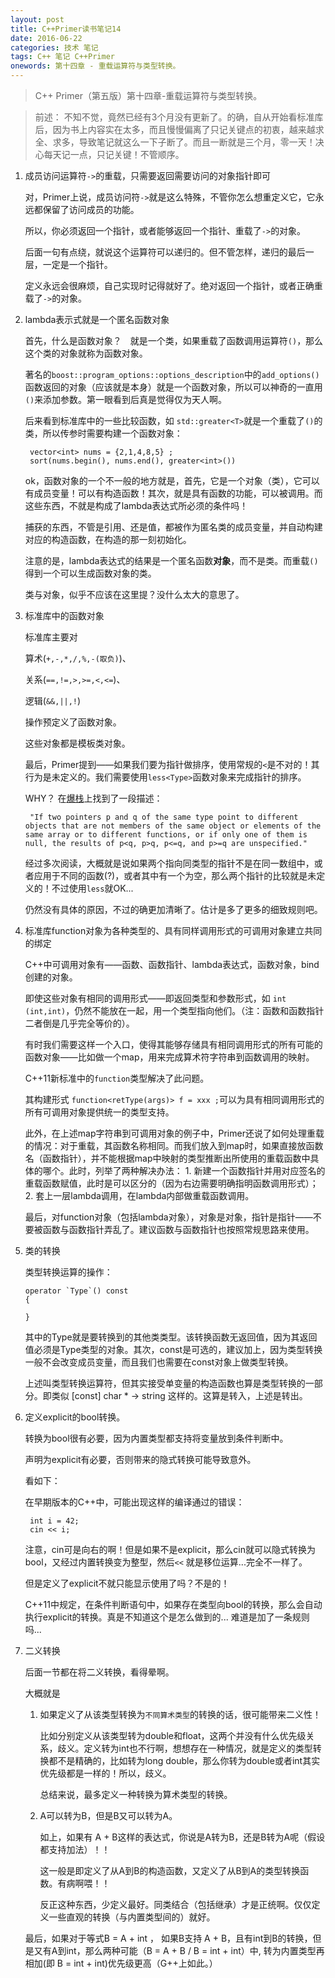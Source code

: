 ```yaml
---
layout: post
title: C++Primer读书笔记14
date: 2016-06-22
categories: 技术 笔记 
tags: C++ 笔记 C++Primer
onewords: 第十四章 - 重载运算符与类型转换。
---
```

> C++ Primer（第五版）第十四章-重载运算符与类型转换。

> 前述： 不知不觉，竟然已经有3个月没有更新了。的确，自从开始看标准库后，因为书上内容实在太多，而且慢慢偏离了只记关键点的初衷，越来越求全、求多，导致笔记就这么一下子断了。而且一断就是三个月，零一天！决心每天记一点，只记关键！不管顺序。

1. 成员访问运算符`->`的重载，只需要返回需要访问的对象指针即可

    对，Primer上说，成员访问符`->`就是这么特殊，不管你怎么想重定义它，它永远都保留了访问成员的功能。

    所以，你必须返回一个指针，或者能够返回一个指针、重载了`->`的对象。

    后面一句有点绕，就说这个运算符可以递归的。但不管怎样，递归的最后一层，一定是一个指针。

    定义永远会很麻烦，自己实现时记得就好了。绝对返回一个指针，或者正确重载了`->`的对象。

2. lambda表示式就是一个匿名函数对象

    首先，什么是函数对象？　就是一个类，如果重载了函数调用运算符`()`，那么这个类的对象就称为函数对象。

    著名的`boost::program_options::options_description`中的`add_options()`函数返回的对象（应该就是本身）就是一个函数对象，所以可以神奇的一直用`()`来添加参数。第一眼看到后真是觉得仅为天人啊。

    后来看到标准库中的一些比较函数，如 `std::greater<T>`就是一个重载了`()`的类，所以传参时需要构建一个函数对象：

        vector<int> nums = {2,1,4,8,5} ;
        sort(nums.begin(), nums.end(), greater<int>())

    ok，函数对象的一个不一般的地方就是，首先，它是一个对象（类），它可以有成员变量！可以有构造函数！其次，就是具有函数的功能，可以被调用。而这些东西，不就是构成了lambda表达式所必须的条件吗！

    捕获的东西，不管是引用、还是值，都被作为匿名类的成员变量，并自动构建对应的构造函数，在构造的那一刻初始化。

    注意的是，lambda表达式的结果是一个匿名函数**对象**，而不是类。而重载`()`得到一个可以生成函数对象的类。

    类与对象，似乎不应该在这里提？没什么太大的意思了。
    
3. 标准库中的函数对象

    标准库主要对
    
    算术(`+,-,*,/,%,-(取负)`)、
    
    关系(`==,!=,>,>=,<,<=`)、

    逻辑(`&&,||,!`)

    操作预定义了函数对象。

    这些对象都是模板类对象。

    最后，Primer提到——如果我们要为指针做排序，使用常规的`<`是不对的！其行为是未定义的。我们需要使用`less<Type>`函数对象来完成指针的排序。

    WHY？ 在[爆栈](http://stackoverflow.com/questions/7446743/sorting-vector-of-pointers)上找到了一段描述：
        
        "If two pointers p and q of the same type point to different objects that are not members of the same object or elements of the same array or to different functions, or if only one of them is null, the results of p<q, p>q, p<=q, and p>=q are unspecified."

    经过多次阅读，大概就是说如果两个指向同类型的指针不是在同一数组中，或者应用于不同的函数(?)，或者其中有一个为空，那么两个指针的比较就是未定义的！不过使用`less`就OK...

    仍然没有具体的原因，不过的确更加清晰了。估计是多了更多的细致规则吧。

4. 标准库function对象为各种类型的、具有同样调用形式的可调用对象建立共同的绑定

    C++中可调用对象有——函数、函数指针、lambda表达式，函数对象，bind创建的对象。

    即使这些对象有相同的调用形式——即返回类型和参数形式，如 `int (int,int)`，仍然不能放在一起，用一个类型指向他们。（注：函数和函数指针二者倒是几乎完全等价的）。

    有时我们需要这样一个入口，使得其能够存储具有相同调用形式的所有可能的函数对象——比如做一个map，用来完成算术符字符串到函数调用的映射。

    C++11新标准中的`function`类型解决了此问题。

    其构建形式 `function<retType(args)> f = xxx ;`可以为具有相同调用形式的所有可调用对象提供统一的类型支持。

    此外，在上述map字符串到可调用对象的例子中，Primer还说了如何处理重载的情况：对于重载，其函数名称相同。而我们放入到map时，如果直接放函数名（函数指针），并不能根据map中映射的类型推断出所使用的重载函数中具体的哪个。此时，列举了两种解决办法： 1. 新建一个函数指针并用对应签名的重载函数赋值，此时是可以区分的（因为右边需要明确指明函数调用形式）； 2. 套上一层lambda调用，在lambda内部做重载函数调用。

    最后，对function对象（包括lambda对象），对象是对象，指针是指针——不要被函数与函数指针弄乱了。建议函数与函数指针也按照常规思路来使用。

5.  类的转换

    类型转换运算的操作：

        operator `Type`() const 
        {

        }

    其中的Type就是要转换到的其他类类型。该转换函数无返回值，因为其返回值必须是Type类型的对象。其次，const是可选的，建议加上，因为类型转换一般不会改变成员变量，而且我们也需要在const对象上做类型转换。

    上述叫类型转换运算符，但其实接受单变量的构造函数也算是类型转换的一部分。即类似 [const] char * -> string 这样的。这算是转入，上述是转出。

6. 定义explicit的bool转换。

    转换为bool很有必要，因为内置类型都支持将变量放到条件判断中。

    声明为explicit有必要，否则带来的隐式转换可能导致意外。
    
    看如下：

    在早期版本的C++中，可能出现这样的编译通过的错误：

        int i = 42;
        cin << i;

    注意，cin可是向右的啊！但是如果不是explicit，那么cin就可以隐式转换为bool，又经过内置转换变为整型，然后`<<` 就是移位运算...完全不一样了。

    但是定义了explicit不就只能显示使用了吗？不是的！

    C++11中规定，在条件判断语句中，如果存在类型向bool的转换，那么会自动执行explicit的转换。真是不知道这个是怎么做到的... 难道是加了一条规则吗...

7. 二义转换

    后面一节都在将二义转换，看得晕啊。

    大概就是

    1. 如果定义了从该类型转换为`不同算术类型`的转换的话，很可能带来二义性！

        比如分别定义从该类型转为double和float，这两个并没有什么优先级关系，歧义。定义转为int也不行啊，想想存在一种情况，就是定义的类型转换都不是精确的，比如转为long double，那么你转为double或者int其实优先级都是一样的！所以，歧义。

        总结来说，最多定义一种转换为算术类型的转换。

    2. A可以转为B，但是B又可以转为A。

        如上，如果有 A + B这样的表达式，你说是A转为B，还是B转为A呢（假设都支持加法）！！

        这一般是即定义了从A到B的构造函数，又定义了从B到A的类型转换函数。有病啊喂！！

        反正这种东西，少定义最好。同类结合（包括继承）才是正统啊。仅仅定义一些直观的转换（与内置类型间的）就好。

    最后，如果对于等式B = A + int ， 如果B支持 A + B，且有int到B的转换，但是又有A到int，那么两种可能（B =  A + B / B = int  + int）中, 转为内置类型再相加(即 B = int + int)优先级更高（G++上如此。）



